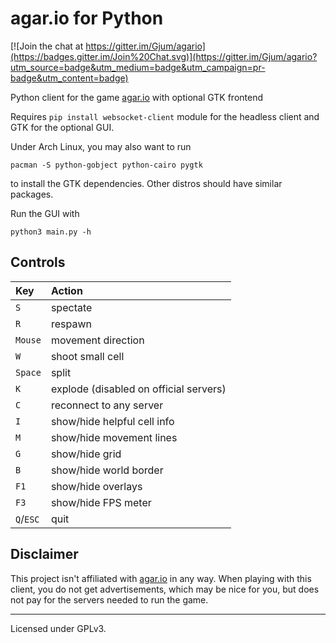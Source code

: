 agar.io for Python
==================

[![Join the chat at https://gitter.im/Gjum/agario](https://badges.gitter.im/Join%20Chat.svg)](https://gitter.im/Gjum/agario?utm_source=badge&utm_medium=badge&utm_campaign=pr-badge&utm_content=badge)

Python client for the game [agar.io](http://agar.io/) with optional GTK frontend

Requires `pip install websocket-client` module for the headless client
and GTK for the optional GUI.

Under Arch Linux, you may also want to run

    pacman -S python-gobject python-cairo pygtk

to install the GTK dependencies. Other distros should have similar packages.

Run the GUI with

    python3 main.py -h

Controls
--------
| Key       | Action                |
|:----------|:----------------------|
| `S`       | spectate              |
| `R`       | respawn               |
| `Mouse`   | movement direction    |
| `W`       | shoot small cell      |
| `Space`   | split                 |
| `K`       | explode (disabled on official servers) |
| `C`       | reconnect to any server |
| `I`       | show/hide helpful cell info |
| `M`       | show/hide movement lines |
| `G`       | show/hide grid        |
| `B`       | show/hide world border |
| `F1`      | show/hide overlays    |
| `F3`      | show/hide FPS meter   |
| `Q`/`ESC` | quit                  |

Disclaimer
----------
This project isn't affiliated with [agar.io](http://agar.io/) in any way. When playing with this client, you do not get advertisements, which may be nice for you, but does not pay for the servers needed to run the game.

---

Licensed under GPLv3.
